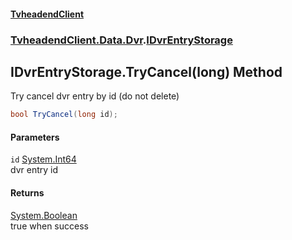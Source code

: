 #### [TvheadendClient](./index.md 'index')
### [TvheadendClient.Data.Dvr](./TvheadendClient-Data-Dvr.md 'TvheadendClient.Data.Dvr').[IDvrEntryStorage](./TvheadendClient-Data-Dvr-IDvrEntryStorage.md 'TvheadendClient.Data.Dvr.IDvrEntryStorage')
## IDvrEntryStorage.TryCancel(long) Method
Try cancel dvr entry by id (do not delete)  
```csharp
bool TryCancel(long id);
```
#### Parameters
<a name='TvheadendClient-Data-Dvr-IDvrEntryStorage-TryCancel(long)-id'></a>
`id` [System.Int64](https://docs.microsoft.com/en-us/dotnet/api/System.Int64 'System.Int64')  
dvr entry id  
  
#### Returns
[System.Boolean](https://docs.microsoft.com/en-us/dotnet/api/System.Boolean 'System.Boolean')  
true when success  
